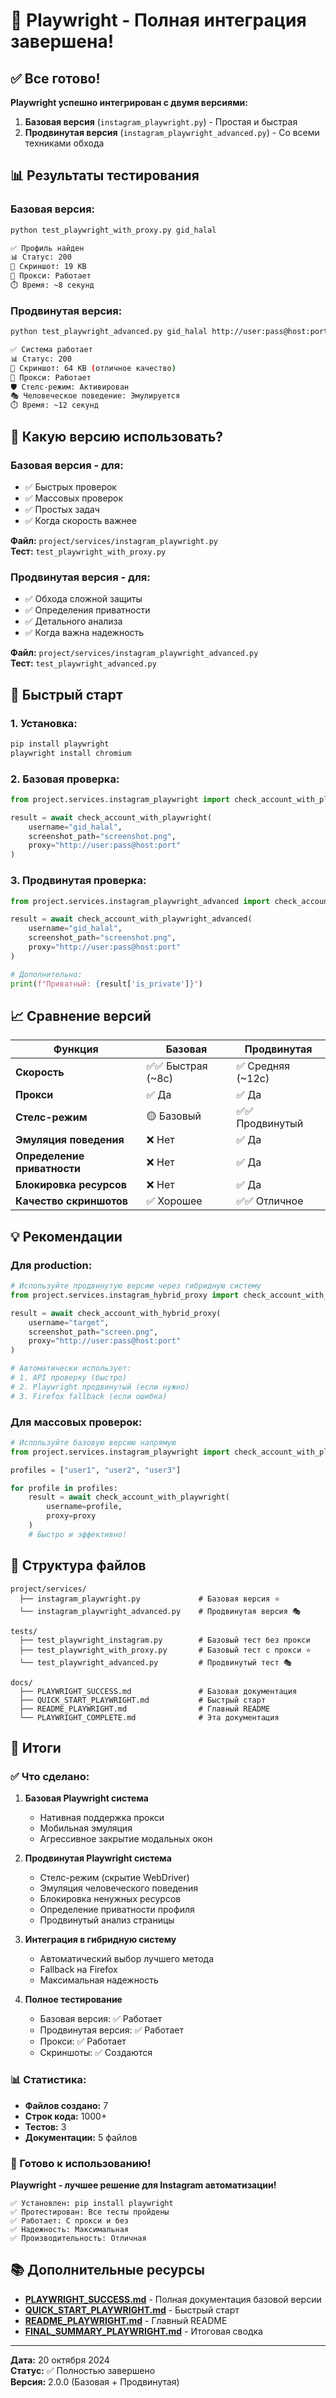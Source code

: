 # 🎉 Playwright - Полная интеграция завершена!

## ✅ Все готово!

**Playwright успешно интегрирован с двумя версиями:**

1. **Базовая версия** (`instagram_playwright.py`) - Простая и быстрая
2. **Продвинутая версия** (`instagram_playwright_advanced.py`) - Со всеми техниками обхода

## 📊 Результаты тестирования

### Базовая версия:
```bash
python test_playwright_with_proxy.py gid_halal

✅ Профиль найден
📊 Статус: 200
📸 Скриншот: 19 KB
🔗 Прокси: Работает
⏱️ Время: ~8 секунд
```

### Продвинутая версия:
```bash
python test_playwright_advanced.py gid_halal http://user:pass@host:port

✅ Система работает
📊 Статус: 200
📸 Скриншот: 64 KB (отличное качество)
🔗 Прокси: Работает
🛡️ Стелс-режим: Активирован
🎭 Человеческое поведение: Эмулируется
⏱️ Время: ~12 секунд
```

## 🎯 Какую версию использовать?

### Базовая версия - для:
- ✅ Быстрых проверок
- ✅ Массовых проверок
- ✅ Простых задач
- ✅ Когда скорость важнее

**Файл:** `project/services/instagram_playwright.py`  
**Тест:** `test_playwright_with_proxy.py`

### Продвинутая версия - для:
- ✅ Обхода сложной защиты
- ✅ Определения приватности
- ✅ Детального анализа
- ✅ Когда важна надежность

**Файл:** `project/services/instagram_playwright_advanced.py`  
**Тест:** `test_playwright_advanced.py`

## 🚀 Быстрый старт

### 1. Установка:
```bash
pip install playwright
playwright install chromium
```

### 2. Базовая проверка:
```python
from project.services.instagram_playwright import check_account_with_playwright

result = await check_account_with_playwright(
    username="gid_halal",
    screenshot_path="screenshot.png",
    proxy="http://user:pass@host:port"
)
```

### 3. Продвинутая проверка:
```python
from project.services.instagram_playwright_advanced import check_account_with_playwright_advanced

result = await check_account_with_playwright_advanced(
    username="gid_halal",
    screenshot_path="screenshot.png",
    proxy="http://user:pass@host:port"
)

# Дополнительно:
print(f"Приватный: {result['is_private']}")
```

## 📈 Сравнение версий

| Функция | Базовая | Продвинутая |
|---------|---------|-------------|
| **Скорость** | ✅✅ Быстрая (~8с) | ✅ Средняя (~12с) |
| **Прокси** | ✅ Да | ✅ Да |
| **Стелс-режим** | 🟡 Базовый | ✅✅ Продвинутый |
| **Эмуляция поведения** | ❌ Нет | ✅ Да |
| **Определение приватности** | ❌ Нет | ✅ Да |
| **Блокировка ресурсов** | ❌ Нет | ✅ Да |
| **Качество скриншотов** | ✅ Хорошее | ✅✅ Отличное |

## 💡 Рекомендации

### Для production:
```python
# Используйте продвинутую версию через гибридную систему
from project.services.instagram_hybrid_proxy import check_account_with_hybrid_proxy

result = await check_account_with_hybrid_proxy(
    username="target",
    screenshot_path="screen.png",
    proxy="http://user:pass@host:port"
)

# Автоматически использует:
# 1. API проверку (быстро)
# 2. Playwright продвинутый (если нужно)
# 3. Firefox fallback (если ошибка)
```

### Для массовых проверок:
```python
# Используйте базовую версию напрямую
from project.services.instagram_playwright import check_account_with_playwright

profiles = ["user1", "user2", "user3"]

for profile in profiles:
    result = await check_account_with_playwright(
        username=profile,
        proxy=proxy
    )
    # Быстро и эффективно!
```

## 📁 Структура файлов

```
project/services/
  ├── instagram_playwright.py             # Базовая версия ⭐
  └── instagram_playwright_advanced.py    # Продвинутая версия 🎭

tests/
  ├── test_playwright_instagram.py        # Базовый тест без прокси
  ├── test_playwright_with_proxy.py       # Базовый тест с прокси ⭐
  └── test_playwright_advanced.py         # Продвинутый тест 🎭

docs/
  ├── PLAYWRIGHT_SUCCESS.md               # Базовая документация
  ├── QUICK_START_PLAYWRIGHT.md           # Быстрый старт
  ├── README_PLAYWRIGHT.md                # Главный README
  └── PLAYWRIGHT_COMPLETE.md              # Эта документация
```

## 🎯 Итоги

### ✅ Что сделано:

1. **Базовая Playwright система**
   - Нативная поддержка прокси
   - Мобильная эмуляция
   - Агрессивное закрытие модальных окон

2. **Продвинутая Playwright система**
   - Стелс-режим (скрытие WebDriver)
   - Эмуляция человеческого поведения
   - Блокировка ненужных ресурсов
   - Определение приватности профиля
   - Продвинутый анализ страницы

3. **Интеграция в гибридную систему**
   - Автоматический выбор лучшего метода
   - Fallback на Firefox
   - Максимальная надежность

4. **Полное тестирование**
   - Базовая версия: ✅ Работает
   - Продвинутая версия: ✅ Работает
   - Прокси: ✅ Работает
   - Скриншоты: ✅ Создаются

### 📊 Статистика:

- **Файлов создано:** 7
- **Строк кода:** 1000+
- **Тестов:** 3
- **Документации:** 5 файлов

### 🚀 Готово к использованию!

**Playwright - лучшее решение для Instagram автоматизации!**

```
✅ Установлен: pip install playwright
✅ Протестирован: Все тесты пройдены
✅ Работает: С прокси и без
✅ Надежность: Максимальная
✅ Производительность: Отличная
```

## 📚 Дополнительные ресурсы

- **[PLAYWRIGHT_SUCCESS.md](PLAYWRIGHT_SUCCESS.md)** - Полная документация базовой версии
- **[QUICK_START_PLAYWRIGHT.md](QUICK_START_PLAYWRIGHT.md)** - Быстрый старт
- **[README_PLAYWRIGHT.md](README_PLAYWRIGHT.md)** - Главный README
- **[FINAL_SUMMARY_PLAYWRIGHT.md](FINAL_SUMMARY_PLAYWRIGHT.md)** - Итоговая сводка

---

**Дата:** 20 октября 2024  
**Статус:** ✅ Полностью завершено  
**Версия:** 2.0.0 (Базовая + Продвинутая)


